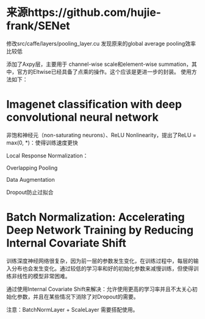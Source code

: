 # 来源https://github.com/hujie-frank/SENet
修改src/caffe/layers/pooling_layer.cu 发现原来的global average pooling效率比较低

添加了Axpy层，主要用于 channel-wise scale和element-wise summation，其中，官方的Eltwise已经具备了点乘的操作。这个应该是更进一步的封装。
使用方法如下：

# Imagenet classification with deep convolutional neural network
非饱和神经元（non-saturating neurons）、ReLU Nonlinearity，提出了ReLU = max(0, *)：使得训练速度更快

Local Response Normalization：

Overlapping Pooling

Data Augmentation

Dropout防止过拟合

# Batch Normalization: Accelerating Deep Network Training by Reducing Internal Covariate Shift
训练深度神经网络很复杂，因为前一层的参数发生变化，在训练过程中，每层的输入分布也会发生变化。通过较低的学习率和好的初始化参数来减慢训练，但使得训练非线性的模型非常困难。

通过使用Internal Covariate Shift来解决：允许使用更高的学习率并且不太关心初始化参数，并且在某些情况下消除了对Dropout的需要。

注意：BatchNormLayer + ScaleLayer 需要搭配使用。


